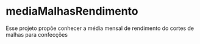 # mediaMalhasRendimento
Esse projeto propõe conhecer a média mensal de rendimento do cortes de malhas para confecções
